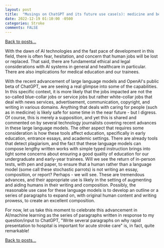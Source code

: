 ```yaml
---
layout: post
title:  "Musings on ChatGPT and its future use case(s): medicine and beyond"
date: 2022-12-19 01:10:00 -0500
categories: Stroke
comments: FALSE
---
```


[Back to posts...](/posts/index.html)

With the dawn of AI technologies and the fast pace of development in this field, there is often fear, hesitation, and concern that human jobs will be lost or replaced. That said, there are fundamental ethical and legal considerations with AI systems in general and healthcare in particular. There are also implications for medical education and our trainees.

With the recent advancement of large language models and OpenAI's public beta of ChatGPT, we are seeing a real glimpse into some of the capabilities. In this specific context, it is more likely that the jobs impacted are not the so-called blue-collar jobs or service jobs but rather white-collar jobs that deal with news services, advertisement, communication, copyright, and writing in various domains. Anything that deals with caring for people (such as in medicine) is likely safe for some time in the near future - but I digress. Of course, this is merely a supposition, and yet this is shared and commented on by several technology journalists covering recent advances in these large language models. The other aspect that requires some consideration is how these tools affect education, specifically in early education, entrance essays, and academic settings. There are already tools that detect plagiarism, and the fact that these language models can compose lengthy written works with simple typed instruction brings into light some concerns about ensuring a good quality of education for our undergraduate and early-year trainees. Will we see the return of in-person tests, with pen and paper, to ensure that a human rather than a language model (some call these stochastic parrots) is not writing an essay, composition, or report? Perhaps - we will see. These are tremendous advances, and their appropriate use is likely in the setting of augmenting and aiding humans in their writing and composition. Possibly, the reasonable use case for these language models is to develop an outline or a series of paragraphs to expand on, with original human content and writing prowess, to create an excellent composition.

For now, let us take this moment to celebrate this advancement in AI/machine learning as the series of paragraphs written in response to my question/input to ChatGPT, "Write several paragraphs on why rapid presentation to hospital is important for acute stroke care" is, in fact, quite remarkable!

[Back to posts...](/posts/index.html)
